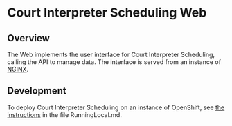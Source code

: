 # Court Interpreter Scheduling Web

## Overview

The Web implements the user interface for Court Interpreter Scheduling, calling the API to manage data. The interface is served from an instance of [NGINX](https://www.nginx.com/).

## Development

To deploy Court Interpreter Scheduling on an instance of OpenShift, see [the instructions](../RunningLocal.md) in the file RunningLocal.md.